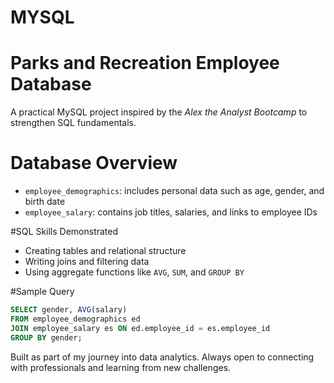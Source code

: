 # MYSQL


# Parks and Recreation Employee Database

A practical MySQL project inspired by the *Alex the Analyst Bootcamp* to strengthen SQL fundamentals.

# Database Overview
- `employee_demographics`: includes personal data such as age, gender, and birth date  
- `employee_salary`: contains job titles, salaries, and links to employee IDs

#SQL Skills Demonstrated
- Creating tables and relational structure  
- Writing joins and filtering data  
- Using aggregate functions like `AVG`, `SUM`, and `GROUP BY`

#Sample Query
```sql
SELECT gender, AVG(salary)
FROM employee_demographics ed
JOIN employee_salary es ON ed.employee_id = es.employee_id
GROUP BY gender;
```
 Built as part of my journey into data analytics. Always open to connecting with professionals and learning from new challenges.